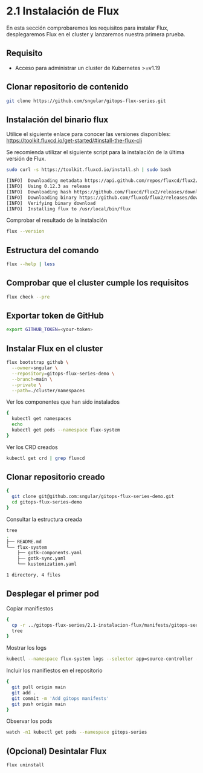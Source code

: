 # 2.1 Instalación de Flux

En esta sección comprobaremos los requisitos para instalar Flux, desplegaremos Flux en el cluster y lanzaremos nuestra primera prueba.

## Requisito

* Acceso para administrar un cluster de Kubernetes >=v1.19

## Clonar repositorio de contenido

```bash
git clone https://github.com/sngular/gitops-flux-series.git
```

## Instalación del binario flux

Utilice el siguiente enlace para conocer las versiones disponibles: <https://toolkit.fluxcd.io/get-started/#install-the-flux-cli>

Se recomienda utilizar el siguiente script para la instalación de la última versión de Flux.

```bash
sudo curl -s https://toolkit.fluxcd.io/install.sh | sudo bash

[INFO]  Downloading metadata https://api.github.com/repos/fluxcd/flux2/releases/latest
[INFO]  Using 0.12.3 as release
[INFO]  Downloading hash https://github.com/fluxcd/flux2/releases/download/v0.12.3/flux_0.12.3_checksums.txt
[INFO]  Downloading binary https://github.com/fluxcd/flux2/releases/download/v0.12.3/flux_0.12.3_darwin_amd64.tar.gz
[INFO]  Verifying binary download
[INFO]  Installing flux to /usr/local/bin/flux
```

Comprobar el resultado de la instalación

```bash
flux --version
```

## Estructura del comando

```bash
flux --help | less
```

## Comprobar que el cluster cumple los requisitos

```bash
flux check --pre
```

## Exportar token de GitHub

```bash
export GITHUB_TOKEN=<your-token>
```

## Instalar Flux en el cluster

```bash
flux bootstrap github \
  --owner=sngular \
  --repository=gitops-flux-series-demo \
  --branch=main \
  --private \
  --path=./cluster/namespaces
```

Ver los componentes que han sido instalados

```bash
{
  kubectl get namespaces
  echo
  kubectl get pods --namespace flux-system
}
```

Ver los CRD creados

```bash
kubectl get crd | grep fluxcd
```

## Clonar repositorio creado

```bash
{
  git clone git@github.com:sngular/gitops-flux-series-demo.git
  cd gitops-flux-series-demo
}
```

Consultar la estructura creada

```bash
tree
.
├── README.md
└── flux-system
    ├── gotk-components.yaml
    ├── gotk-sync.yaml
    └── kustomization.yaml

1 directory, 4 files
```

## Desplegar el primer pod

Copiar manifiestos

```bash
{
  cp -r ../gitops-flux-series/2.1-instalacion-flux/manifests/gitops-series cluster/namespaces
  tree
}
```

Mostrar los logs

```bash
kubectl --namespace flux-system logs --selector app=source-controller --follow
```

Incluir los manifiestos en el repositorio

```bash
{
  git pull origin main
  git add .
  git commit -m 'Add gitops manifests'
  git push origin main
}
```

Observar los pods

```bash
watch -n1 kubectl get pods --namespace gitops-series
```

## (Opcional) Desintalar Flux

```bash
flux uninstall
```